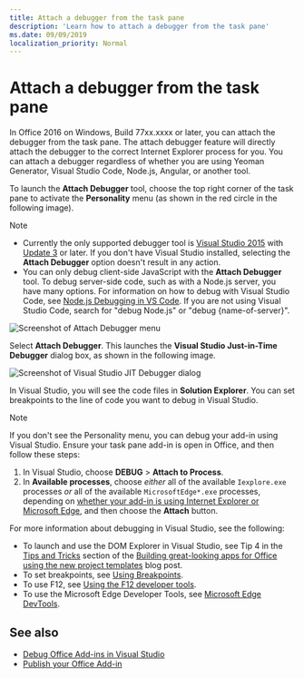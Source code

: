 ```yaml
---
title: Attach a debugger from the task pane
description: 'Learn how to attach a debugger from the task pane'
ms.date: 09/09/2019
localization_priority: Normal
---
```


# Attach a debugger from the task pane

In Office 2016 on Windows, Build 77xx.xxxx or later, you can attach the debugger from the task pane. The attach debugger feature will directly attach the debugger to the correct Internet Explorer process for you. You can attach a debugger regardless of whether you are using Yeoman Generator, Visual Studio Code, Node.js, Angular, or another tool. 

To launch the **Attach Debugger** tool, choose the top right corner of the task pane to activate the **Personality** menu (as shown in the red circle in the following image).   

> [!NOTE]
> - Currently the only supported debugger tool is [Visual Studio 2015](https://www.visualstudio.com/downloads/) with [Update 3](https://msdn.microsoft.com/library/mt752379.aspx) or later. If you don't have Visual Studio installed, selecting the **Attach Debugger** option doesn't result in any action.   
> - You can only debug client-side JavaScript with the **Attach Debugger** tool. To debug server-side code, such as with a Node.js server, you have many options. For information on how to debug with Visual Studio Code, see [Node.js Debugging in VS Code](https://code.visualstudio.com/docs/nodejs/nodejs-debugging). If you are not using Visual Studio Code, search for "debug Node.js" or "debug {name-of-server}".

![Screenshot of Attach Debugger menu](../images/attach-debugger.png)

Select **Attach Debugger**. This launches the **Visual Studio Just-in-Time Debugger** dialog box, as shown in the following image. 

![Screenshot of Visual Studio JIT Debugger dialog](../images/visual-studio-debugger.png)

In Visual Studio, you will see the code files in **Solution Explorer**.   You can set breakpoints to the line of code you want to debug in Visual Studio.

> [!NOTE]
> If you don't see the Personality menu, you can debug your add-in using Visual Studio. Ensure your task pane add-in is open in Office, and then follow these steps:
>
> 1. In Visual Studio, choose **DEBUG** > **Attach to Process**.
> 2. In **Available processes**, choose *either* all of the available `Iexplore.exe` processes *or* all of the available `MicrosoftEdge*.exe` processes, depending on [whether your add-in is using Internet Explorer or Microsoft Edge](../concepts/browsers-used-by-office-web-add-ins.md), and then choose the **Attach** button.

For more information about debugging in Visual Studio, see the following:

-    To launch and use the DOM Explorer in Visual Studio, see Tip 4 in the [Tips and Tricks](https://blogs.msdn.microsoft.com/officeapps/2013/04/16/building-great-looking-apps-for-office-using-the-new-project-templates/#tips_tricks) section of the [Building great-looking apps for Office using the new project templates](https://blogs.msdn.microsoft.com/officeapps/2013/04/16/building-great-looking-apps-for-office-using-the-new-project-templates) blog post.
-    To set breakpoints, see [Using Breakpoints](/visualstudio/debugger/using-breakpoints?view=vs-2015).
-    To use F12, see [Using the F12 developer tools](/previous-versions/windows/internet-explorer/ie-developer/samples/bg182326(v=vs.85)).
-   To use the Microsoft Edge Developer Tools, see [Microsoft Edge DevTools](https://www.microsoft.com/p/microsoft-edge-devtools-preview/9mzbfrmz0mnj?activetab=pivot%3Aoverviewtab).

## See also

- [Debug Office Add-ins in Visual Studio](../develop/debug-office-add-ins-in-visual-studio.md)
- [Publish your Office Add-in](../publish/publish.md)
